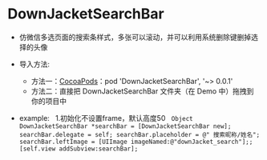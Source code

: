 # DownJacketSearchBar
* 仿微信多选页面的搜索条样式，多张可以滚动，并可以利用系统删除键删掉选择的头像
* 导入方法:
    * 方法一：[CocoaPods][1]：pod 'DownJacketSearchBar', '~> 0.0.1'
    * 方法二：直接把 DownJacketSearchBar 文件夹（在 Demo 中）拖拽到你的项目中

* example:
   1.初始化不设置frame，默认高度50
      
      ```Object
      DownJacketSearchBar *searchBar = [DownJacketSearchBar new];
      searchBar.delegate = self;
      searchBar.placeholder = @" 搜索昵称/姓名";
      searchBar.leftImage = [UIImage imageNamed:@"downJacket_search"];;
      [self.view addSubview:searchBar];
      ```
   



[1]: https://cocoapods.org "CocoaPods" 
